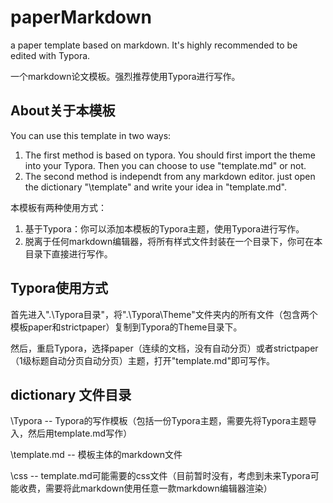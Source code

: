 # paperMarkdown
a paper template based on markdown.  It's highly recommended to be edited with Typora.

一个markdown论文模板。强烈推荐使用Typora进行写作。

## About关于本模板

You can use this template in two ways:
1. The first method is based on typora. You should first import the theme into your Typora. Then you can choose to use "template.md" or not.
2. The second method is independt from any markdown editor. just open the dictionary "\template" and write your idea in "template.md".

本模板有两种使用方式：
1. 基于Typora：你可以添加本模板的Typora主题，使用Typora进行写作。
2. 脱离于任何markdown编辑器，将所有样式文件封装在一个目录下，你可在本目录下直接进行写作。

## Typora使用方式

首先进入".\Typora目录"，将".\Typora\Theme"文件夹内的所有文件（包含两个模板paper和strictpaper）复制到Typora的Theme目录下。

然后，重启Typora，选择paper（连续的文档，没有自动分页）或者strictpaper（1级标题自动分页自动分页）主题，打开"template.md"即可写作。

## dictionary 文件目录

\Typora -- Typora的写作模板（包括一份Typora主题，需要先将Typora主题导入，然后用template.md写作）

\template.md -- 模板主体的markdown文件

\css -- template.md可能需要的css文件（目前暂时没有，考虑到未来Typora可能收费，需要将此markdown使用任意一款markdown编辑器渲染）